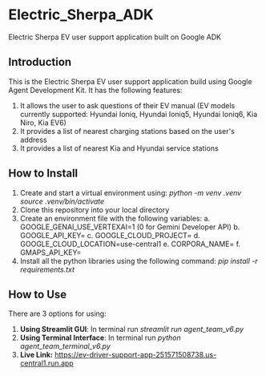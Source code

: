# Electric_Sherpa_ADK
Electric Sherpa EV user support application built on Google ADK

## Introduction
This is the Electric Sherpa EV user support application build using Google Agent Development Kit.
It has the following features:
1. It allows the user to ask questions of their EV manual (EV models currently supported: Hyundai Ioniq, Hyundai Ioniq5, Hyundai Ioniq6, Kia Niro, Kia EV6)
2. It provides a list of nearest charging stations based on the user's address
3. It provides a list of nearest Kia and Hyundai service stations

## How to Install

1. Create and start a virtual environment using:
_python -m venv .venv_
_source .venv/bin/activate_
2. Clone this repository into your local directory
3. Create an environment file with the following variables:
  a.  GOOGLE_GENAI_USE_VERTEXAI=1 (0 for Gemini Developer API)
  b.  GOOGLE_API_KEY=<your Gemini API Key>
  c.  GOOGLE_CLOUD_PROJECT=<your cloud project ID>
  d.  GOOGLE_CLOUD_LOCATION=use-central1
  e.  CORPORA_NAME=<your RAG corpus name with the embeddings for the manual>
  f.  GMAPS_API_KEY=<your Google Maps API key>
4. Install all the python libraries using the following command:
  _pip install -r requirements.txt_

## How to Use

There are 3 options for using:
1. **Using Streamlit GUI**: In terminal run
    _streamlit run agent_team_v6.py_
2. **Using Terminal Interface**: In terminal run
    _python agent_team_terminal_v6.py_
3. **Live Link:**
    https://ev-driver-support-app-251571508738.us-central1.run.app
   
